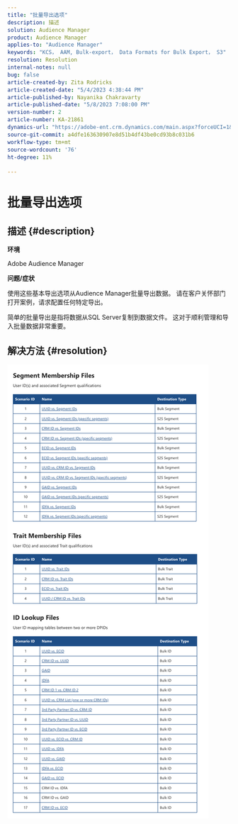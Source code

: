 ```yaml
---
title: "批量导出选项"
description: 描述
solution: Audience Manager
product: Audience Manager
applies-to: "Audience Manager"
keywords: "KCS， AAM, Bulk-export， Data Formats for Bulk Export， S3"
resolution: Resolution
internal-notes: null
bug: false
article-created-by: Zita Rodricks
article-created-date: "5/4/2023 4:38:44 PM"
article-published-by: Nayanika Chakravarty
article-published-date: "5/8/2023 7:08:00 PM"
version-number: 2
article-number: KA-21861
dynamics-url: "https://adobe-ent.crm.dynamics.com/main.aspx?forceUCI=1&pagetype=entityrecord&etn=knowledgearticle&id=15a6f31e-9aea-ed11-a7c6-6045bd0061cb"
source-git-commit: a4dfe163630907e8d51b4df43be0cd93b8c031b6
workflow-type: tm+mt
source-wordcount: '76'
ht-degree: 11%

---
```


# 批量导出选项

## 描述 {#description}


<b>环境 </b>

Adobe Audience Manager

<b>问题/症状</b>

使用这些基本导出选项从Audience Manager批量导出数据。 请在客户关怀部门打开案例，请求配置任何特定导出。

简单的批量导出是指将数据从SQL Server复制到数据文件。 这对于顺利管理和导入批量数据非常重要。


## 解决方法 {#resolution}


![](assets/2c0f443a-d2d7-ed11-a7c7-6045bd006268.png)

